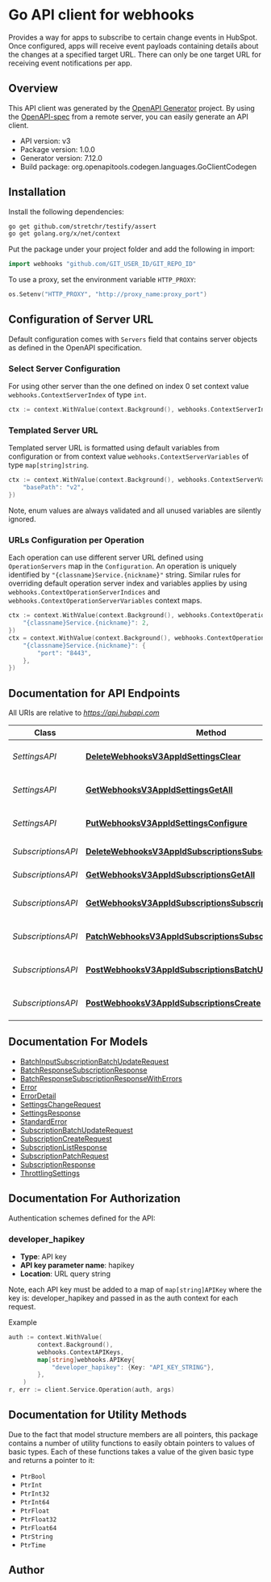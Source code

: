 # Go API client for webhooks

Provides a way for apps to subscribe to certain change events in HubSpot. Once configured, apps will receive event payloads containing details about the changes at a specified target URL. There can only be one target URL for receiving event notifications per app.

## Overview
This API client was generated by the [OpenAPI Generator](https://openapi-generator.tech) project.  By using the [OpenAPI-spec](https://www.openapis.org/) from a remote server, you can easily generate an API client.

- API version: v3
- Package version: 1.0.0
- Generator version: 7.12.0
- Build package: org.openapitools.codegen.languages.GoClientCodegen

## Installation

Install the following dependencies:

```sh
go get github.com/stretchr/testify/assert
go get golang.org/x/net/context
```

Put the package under your project folder and add the following in import:

```go
import webhooks "github.com/GIT_USER_ID/GIT_REPO_ID"
```

To use a proxy, set the environment variable `HTTP_PROXY`:

```go
os.Setenv("HTTP_PROXY", "http://proxy_name:proxy_port")
```

## Configuration of Server URL

Default configuration comes with `Servers` field that contains server objects as defined in the OpenAPI specification.

### Select Server Configuration

For using other server than the one defined on index 0 set context value `webhooks.ContextServerIndex` of type `int`.

```go
ctx := context.WithValue(context.Background(), webhooks.ContextServerIndex, 1)
```

### Templated Server URL

Templated server URL is formatted using default variables from configuration or from context value `webhooks.ContextServerVariables` of type `map[string]string`.

```go
ctx := context.WithValue(context.Background(), webhooks.ContextServerVariables, map[string]string{
	"basePath": "v2",
})
```

Note, enum values are always validated and all unused variables are silently ignored.

### URLs Configuration per Operation

Each operation can use different server URL defined using `OperationServers` map in the `Configuration`.
An operation is uniquely identified by `"{classname}Service.{nickname}"` string.
Similar rules for overriding default operation server index and variables applies by using `webhooks.ContextOperationServerIndices` and `webhooks.ContextOperationServerVariables` context maps.

```go
ctx := context.WithValue(context.Background(), webhooks.ContextOperationServerIndices, map[string]int{
	"{classname}Service.{nickname}": 2,
})
ctx = context.WithValue(context.Background(), webhooks.ContextOperationServerVariables, map[string]map[string]string{
	"{classname}Service.{nickname}": {
		"port": "8443",
	},
})
```

## Documentation for API Endpoints

All URIs are relative to *https://api.hubapi.com*

Class | Method | HTTP request | Description
------------ | ------------- | ------------- | -------------
*SettingsAPI* | [**DeleteWebhooksV3AppIdSettingsClear**](docs/SettingsAPI.md#deletewebhooksv3appidsettingsclear) | **Delete** /webhooks/v3/{appId}/settings | Delete webhook settings
*SettingsAPI* | [**GetWebhooksV3AppIdSettingsGetAll**](docs/SettingsAPI.md#getwebhooksv3appidsettingsgetall) | **Get** /webhooks/v3/{appId}/settings | Read webhook settings
*SettingsAPI* | [**PutWebhooksV3AppIdSettingsConfigure**](docs/SettingsAPI.md#putwebhooksv3appidsettingsconfigure) | **Put** /webhooks/v3/{appId}/settings | Update webhook settings
*SubscriptionsAPI* | [**DeleteWebhooksV3AppIdSubscriptionsSubscriptionIdArchive**](docs/SubscriptionsAPI.md#deletewebhooksv3appidsubscriptionssubscriptionidarchive) | **Delete** /webhooks/v3/{appId}/subscriptions/{subscriptionId} | Delete event subscription
*SubscriptionsAPI* | [**GetWebhooksV3AppIdSubscriptionsGetAll**](docs/SubscriptionsAPI.md#getwebhooksv3appidsubscriptionsgetall) | **Get** /webhooks/v3/{appId}/subscriptions | Read event subscriptions
*SubscriptionsAPI* | [**GetWebhooksV3AppIdSubscriptionsSubscriptionIdGetById**](docs/SubscriptionsAPI.md#getwebhooksv3appidsubscriptionssubscriptionidgetbyid) | **Get** /webhooks/v3/{appId}/subscriptions/{subscriptionId} | Read an event subscription
*SubscriptionsAPI* | [**PatchWebhooksV3AppIdSubscriptionsSubscriptionIdUpdate**](docs/SubscriptionsAPI.md#patchwebhooksv3appidsubscriptionssubscriptionidupdate) | **Patch** /webhooks/v3/{appId}/subscriptions/{subscriptionId} | Update an event subscription
*SubscriptionsAPI* | [**PostWebhooksV3AppIdSubscriptionsBatchUpdateUpdateBatch**](docs/SubscriptionsAPI.md#postwebhooksv3appidsubscriptionsbatchupdateupdatebatch) | **Post** /webhooks/v3/{appId}/subscriptions/batch/update | Batch create event subscriptions
*SubscriptionsAPI* | [**PostWebhooksV3AppIdSubscriptionsCreate**](docs/SubscriptionsAPI.md#postwebhooksv3appidsubscriptionscreate) | **Post** /webhooks/v3/{appId}/subscriptions | Create an event subscription


## Documentation For Models

 - [BatchInputSubscriptionBatchUpdateRequest](docs/BatchInputSubscriptionBatchUpdateRequest.md)
 - [BatchResponseSubscriptionResponse](docs/BatchResponseSubscriptionResponse.md)
 - [BatchResponseSubscriptionResponseWithErrors](docs/BatchResponseSubscriptionResponseWithErrors.md)
 - [Error](docs/Error.md)
 - [ErrorDetail](docs/ErrorDetail.md)
 - [SettingsChangeRequest](docs/SettingsChangeRequest.md)
 - [SettingsResponse](docs/SettingsResponse.md)
 - [StandardError](docs/StandardError.md)
 - [SubscriptionBatchUpdateRequest](docs/SubscriptionBatchUpdateRequest.md)
 - [SubscriptionCreateRequest](docs/SubscriptionCreateRequest.md)
 - [SubscriptionListResponse](docs/SubscriptionListResponse.md)
 - [SubscriptionPatchRequest](docs/SubscriptionPatchRequest.md)
 - [SubscriptionResponse](docs/SubscriptionResponse.md)
 - [ThrottlingSettings](docs/ThrottlingSettings.md)


## Documentation For Authorization


Authentication schemes defined for the API:
### developer_hapikey

- **Type**: API key
- **API key parameter name**: hapikey
- **Location**: URL query string

Note, each API key must be added to a map of `map[string]APIKey` where the key is: developer_hapikey and passed in as the auth context for each request.

Example

```go
auth := context.WithValue(
		context.Background(),
		webhooks.ContextAPIKeys,
		map[string]webhooks.APIKey{
			"developer_hapikey": {Key: "API_KEY_STRING"},
		},
	)
r, err := client.Service.Operation(auth, args)
```


## Documentation for Utility Methods

Due to the fact that model structure members are all pointers, this package contains
a number of utility functions to easily obtain pointers to values of basic types.
Each of these functions takes a value of the given basic type and returns a pointer to it:

* `PtrBool`
* `PtrInt`
* `PtrInt32`
* `PtrInt64`
* `PtrFloat`
* `PtrFloat32`
* `PtrFloat64`
* `PtrString`
* `PtrTime`

## Author



